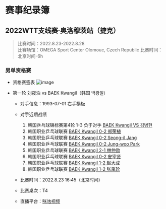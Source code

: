 # 赛事纪录簿

## 2022WTT支线赛·奥洛穆茨站（捷克） 
>比赛时间：2022.8.23-2022.8.28  
>比赛场馆：OMEGA Sport Center Olomouc, Czech Republic
>比赛时间：北京时间-6h

### 男单资格赛
+ 资格赛签表
![image](https://user-images.githubusercontent.com/111751177/185928700-5d10e3a4-5fbc-48a9-8aab-0a25fafcdd49.png)

+ 第一轮 刘夜泊 vs BAEK Kwangil（韩国 백광일） 
  + 对手信息：1993-07-01 右手横板
  + 对手近期战绩
    1. 韩国乒乓球锦标赛第4轮 1-3 负于对手 [BAEK Kwangil VS 김병현](https://www.youtube.com/watch?v=nqS8jcGNgZU)
    2. 韩国职业乒乓球联赛 [BAEK Kwangil 0-2 郑荣植](https://www.youtube.com/watch?v=KW-8n71meqw)
    3. 韩国职业乒乓球联赛 [BAEK Kwangil 0-2 Seong-il Jang](https://www.youtube.com/watch?v=PmaKfA-POGE)
    4. 韩国职业乒乓球联赛 [BAEK Kwangil 0-2 Jung-woo Park](https://www.youtube.com/watch?v=ApXjYr5XGJQ)
    5. 韩国职业乒乓球联赛 [BAEK Kwangil 2-1 林仲勋](https://www.youtube.com/watch?v=dZ0UNWy2qxY)
    6. 韩国职业乒乓球联赛 [BAEK Kwangil 0-2 安宰贤](https://www.youtube.com/watch?v=zG_7FQ6qnUQ)
    7. 韩国职业乒乓球联赛 [BAEK Kwangil 1-2 赵大成](https://www.youtube.com/watch?v=9jTJk__6nb8)
    8. 韩国职业乒乓球联赛 [BAEK Kwangil 1-2 张禹珍](https://www.youtube.com/watch?v=B3pjgXSrwdA)

  + 比赛时间：2022.8.23 16:45（北京时间）
  + 比赛桌次：T4
  + 直播平台：[咪咕视频](https://www.miguvideo.com/mgs/website/prd/sportMatchDetail.html)


